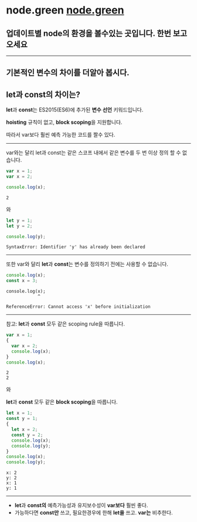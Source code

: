 # node.green [node.green](https://node.green/)

## 업데이트별 node의 환경을 볼수있는 곳입니다. 한번 보고 오세요

---

## 기본적인 변수의 차이를 더알아 봅시다.

## let과 const의 차이는?

**let**과 **const**는 ES2015(ES6)에 추가된 **변수 선언** 키워드입니다.

**hoisting** 규칙이 없고, **block scoping**을 지원합니다.

따라서 var보다 훨씬 예측 가능한 코드를 짤수 있다.

---

var와는 달리 let과 const는 같은 스코프 내에서 같은 변수를 두 번 이상 정의 할 수 없습니다.

```js
var x = 1;
var x = 2;

console.log(x);
```

```
2
```

와

```js
let y = 1;
let y = 2;

console.log(y);
```

```
SyntaxError: Identifier 'y' has already been declared
```

---

또한 var와 달리 **let**과 **const**는 변수를 정의하기 전에는 사용할 수 없습니다.

```js
console.log(x);
const x = 3;
```

```
console.log(x);
            ^

ReferenceError: Cannot access 'x' before initialization
```

---

참고: **let**과 **const** 모두 같은 scoping rule을 따릅니다.

```js
var x = 1;
{
  var x = 2;
  console.log(x);
}
console.log(x);
```

```
2
2
```

와

**let**과 **const** 모두 같은 **block scoping**을 따릅니다.

```js
let x = 1;
const y = 1;
{
  let x = 2;
  const y = 2;
  console.log(x);
  console.log(y);
}
console.log(x);
console.log(y);
```

```
x: 2
y: 2
x: 1
y: 1
```

---

- **let**과 **const의** 예측가능성과 유지보수성이 **var보다** 훨씬 좋다.
- 가능하다면 **const만** 쓰고, 필요한경우에 한해 **let을** 쓰고. **var는** 비추한다.

